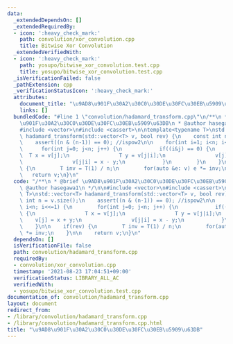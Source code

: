 ```yaml
---
data:
  _extendedDependsOn: []
  _extendedRequiredBy:
  - icon: ':heavy_check_mark:'
    path: convolution/xor_convolution.cpp
    title: Bitwise Xor Convolution
  _extendedVerifiedWith:
  - icon: ':heavy_check_mark:'
    path: yosupo/bitwise_xor_convolution.test.cpp
    title: yosupo/bitwise_xor_convolution.test.cpp
  _isVerificationFailed: false
  _pathExtension: cpp
  _verificationStatusIcon: ':heavy_check_mark:'
  attributes:
    document_title: "\u9AD8\u901F\u30A2\u30C0\u30DE\u30FC\u30EB\u5909\u63DB"
    links: []
  bundledCode: "#line 1 \"convolution/hadamard_transform.cpp\"\n/**\n * @brief \u9AD8\
    \u901F\u30A2\u30C0\u30DE\u30FC\u30EB\u5909\u63DB\n * @author hasegawa1\n */\n\n\
    #include <vector>\n#include <cassert>\n\ntemplate<typename T>\nstd::vector<T>\
    \ hadamard_transform(std::vector<T> v, bool rev) {\n    const int n = v.size();\n\
    \    assert((n & (n-1)) == 0); //ispow2\n\n    for(int i=1; i<n; i<<=1) {\n  \
    \      for(int j=0; j<n; j++) {\n            if((i&j) == 0) {\n              \
    \  T x = v[j];\n                T y = v[j|i];\n                v[j] = x + y;\n\
    \                v[j|i] = x - y;\n            }\n        }\n    }\n\n    if(rev)\
    \ {\n        T inv = T(1) / n;\n        for(auto &e: v) e *= inv;\n    }\n\n \
    \   return v;\n}\n"
  code: "/**\n * @brief \u9AD8\u901F\u30A2\u30C0\u30DE\u30FC\u30EB\u5909\u63DB\n *\
    \ @author hasegawa1\n */\n\n#include <vector>\n#include <cassert>\n\ntemplate<typename\
    \ T>\nstd::vector<T> hadamard_transform(std::vector<T> v, bool rev) {\n    const\
    \ int n = v.size();\n    assert((n & (n-1)) == 0); //ispow2\n\n    for(int i=1;\
    \ i<n; i<<=1) {\n        for(int j=0; j<n; j++) {\n            if((i&j) == 0)\
    \ {\n                T x = v[j];\n                T y = v[j|i];\n            \
    \    v[j] = x + y;\n                v[j|i] = x - y;\n            }\n        }\n\
    \    }\n\n    if(rev) {\n        T inv = T(1) / n;\n        for(auto &e: v) e\
    \ *= inv;\n    }\n\n    return v;\n}\n"
  dependsOn: []
  isVerificationFile: false
  path: convolution/hadamard_transform.cpp
  requiredBy:
  - convolution/xor_convolution.cpp
  timestamp: '2021-08-23 17:04:51+09:00'
  verificationStatus: LIBRARY_ALL_AC
  verifiedWith:
  - yosupo/bitwise_xor_convolution.test.cpp
documentation_of: convolution/hadamard_transform.cpp
layout: document
redirect_from:
- /library/convolution/hadamard_transform.cpp
- /library/convolution/hadamard_transform.cpp.html
title: "\u9AD8\u901F\u30A2\u30C0\u30DE\u30FC\u30EB\u5909\u63DB"
---
```

